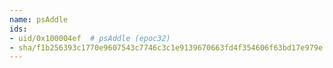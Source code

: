 ```yaml
---
name: psAddle
ids:
- uid/0x100004ef  # psAddle (epoc32)
- sha/f1b256393c1770e9607543c7746c3c1e9139670663fd4f354606f63bd17e979e  # psAddle 10.1 kB (epoc32)
---
```


